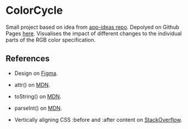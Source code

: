 # ColorCycle

Small project based on idea from [app-ideas repo](https://github.com/florinpop17/app-ideas/blob/master/Projects/1-Beginner/Color-Cycle-App.md). Depolyed on Github Pages [here](https://ranmerc.github.io/implement-app-ideas/beginner/ColorCycle/index.html). Visualises the impact of different changes to the individual parts of the RGB color specification.

## References

- Design on [Figma](https://www.figma.com/file/XJ5KB9tIu4oQX6OerCYaEg/ColorCycle?node-id=0%3A1).

- attr() on [MDN](<https://developer.mozilla.org/en-US/docs/Web/CSS/attr()>).

- toString() on [MDN](https://developer.mozilla.org/en-US/docs/Web/JavaScript/Reference/Global_Objects/Object/toString).

- parseInt() on [MDN](https://developer.mozilla.org/en-US/docs/Web/JavaScript/Reference/Global_Objects/parseInt).

- Vertically aligning CSS :before and :after content on [StackOverflow](https://stackoverflow.com/questions/2833027/vertically-aligning-css-before-and-after-content).
